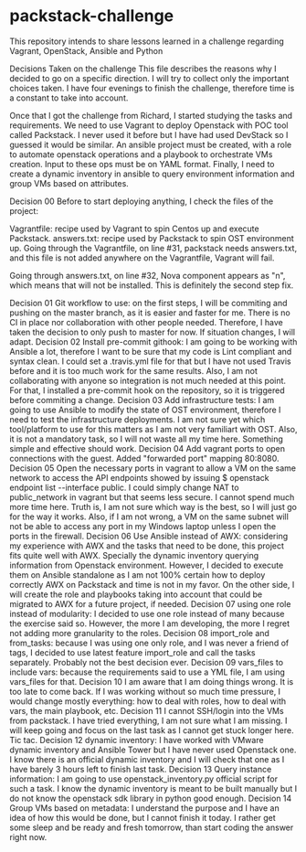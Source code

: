 # packstack-challenge
This repository intends to share lessons learned in a challenge regarding Vagrant, OpenStack, Ansible and Python

Decisions Taken on the challenge
This file describes the reasons why I decided to go on a specific direction. I will try to collect only the important choices taken. I have four evenings to finish the challenge, therefore time is a constant to take into account.

Once that I got the challenge from Richard, I started studying the tasks and requirements. We need to use Vagrant to deploy Openstack with POC tool called Packstack. I never used it before but I have had used DevStack so I guessed it would be similar. An ansible project must be created, with a role to automate openstack operations and a playbook to orchestrate VMs creation. Input to these ops must be on YAML format. Finally, I need to create a dynamic inventory in ansible to query environment information and group VMs based on attributes.

Decision 00
Before to start deploying anything, I check the files of the project:

Vagrantfile: recipe used by Vagrant to spin Centos up and execute Packstack.
answers.txt: recipe used by Packstack to spin OST environment up.
Going through the Vagrantfile, on line #31, packstack needs answers.txt, and this file is not added anywhere on the Vagrantfile, Vagrant will fail.

Going through answers.txt, on line #32, Nova component appears as "n", which means that will not be installed. This is definitely the second step fix.

Decision 01
Git workflow to use: on the first steps, I will be commiting and pushing on the master branch, as it is easier and faster for me. There is no CI in place nor collaboration with other people needed. Therefore, I have taken the decision to only push to master for now. If situation changes, I will adapt.
Decision 02
Install pre-commit githook: I am going to be working with Ansible a lot, therefore I want to be sure that my code is Lint compliant and syntax clean. I could set a .travis.yml file for that but I have not used Travis before and it is too much work for the same results. Also, I am not collaborating with anyone so integration is not much needed at this point. For that, I installed a pre-commit hook on the repository, so it is triggered before commiting a change.
Decision 03
Add infrastructure tests: I am going to use Ansible to modify the state of OST environment, therefore I need to test the infrastructure deployments. I am not sure yet which tool/platform to use for this matters as I am not very familiart with OST. Also, it is not a mandatory task, so I will not waste all my time here. Something simple and effective should work.
Decision 04
Add vagrant ports to open connections with the guest. Added "forwarded port" mapping 80:8080.
Decision 05
Open the necessary ports in vagrant to allow a VM on the same network to access the API endpoints showed by issuing $ openstack endpoint list --interface public. I could simply change NAT to public_network in vagrant but that seems less secure. I cannot spend much more time here. Truth is, I am not sure which way is the best, so I will just go for the way it works. Also, if I am not wrong, a VM on the same subnet will not be able to access any port in my Windows laptop unless I open the ports in the firewall.
Decision 06
Use Ansible instead of AWX: considering my experience with AWX and the tasks that need to be done, this project fits quite well with AWX. Specially the dynamic inventory querying information from Openstack environment. However, I decided to execute them on Ansible standalone as I am not 100% certain how to deploy correctly AWX on Packstack and time is not in my favor. On the other side, I will create the role and playbooks taking into account that could be migrated to AWX for a future project, if needed.
Decision 07
using one role instead of modularity: I decided to use one role instead of many because the exercise said so. However, the more I am developing, the more I regret not adding more granularity to the roles.
Decision 08
import_role and from_tasks: because I was using one only role, and I was never a friend of tags, I decided to use latest feature import_role and call the tasks separately. Probably not the best decision ever.
Decision 09
vars_files to include vars: because the requirements said to use a YML file, I am using vars_files for that.
Decision 10
I am aware that I am doing things wrong. It is too late to come back. If I was working without so much time pressure, I would change mostly everything: how to deal with roles, how to deal with vars, the main playbook, etc.
Decision 11
I cannot SSH/login into the VMs from packstack. I have tried everything, I am not sure what I am missing. I will keep going and focus on the last task as I cannot get stuck longer here. Tic tac.
Decision 12
dynamic inventory: I have worked with VMware dynamic inventory and Ansible Tower but I have never used Openstack one. I know there is an official dynamic inventory and I will check that one as I have barely 3 hours left to finish last task.
Decision 13
Query instance information: I am going to use openstack_inventory.py official script for such a task. I know the dynamic inventory is meant to be built manually but I do not know the openstack sdk library in python good enough.
Decision 14
Group VMs based on metadata: I understand the purpose and I have an idea of how this would be done, but I cannot finish it today. I rather get some sleep and be ready and fresh tomorrow, than start coding the answer right now.
